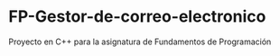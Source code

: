 # FP-Gestor-de-correo-electronico
Proyecto en C++ para la asignatura de Fundamentos de Programación
